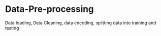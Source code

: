 # Data-Pre-processing
Data loading, Data Cleaning, data encoding, splitting data into training and testing
